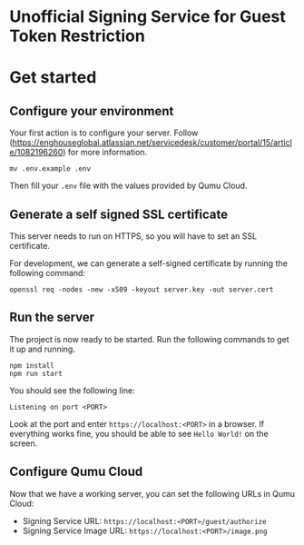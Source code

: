 # Unofficial Signing Service for Guest Token Restriction

# Get started

## Configure your environment

Your first action is to configure your server. Follow (https://enghouseglobal.atlassian.net/servicedesk/customer/portal/15/article/1082196260) for more information.

```shell
mv .env.example .env
```

Then fill your `.env` file with the values provided by Qumu Cloud.

## Generate a self signed SSL certificate

This server needs to run on HTTPS, so you will have to set an SSL certificate. 

For development, we can generate a self-signed certificate by running the following command:

```shell
openssl req -nodes -new -x509 -keyout server.key -out server.cert
```

## Run the server

The project is now ready to be started. Run the following commands to get it up and running.

```shell
npm install
npm run start
```

You should see the following line:

```shell
Listening on port <PORT>
```

Look at the port and enter `https://localhost:<PORT>` in a browser. If everything works fine, you should be able to see `Hello World!` on the screen.


## Configure Qumu Cloud

Now that we have a working server, you can set the following URLs in Qumu Cloud:
  * Signing Service URL: `https://localhost:<PORT>/guest/authorize`
  * Signing Service Image URL: `https://localhost:<PORT>/image.png`

